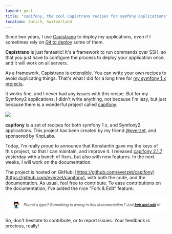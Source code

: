 ```yaml
---
layout: post
title: "capifony, the cool Capistrano recipes for symfony applications"
location: Zurich, Switzerland
---
```


Since two years, I use [Capistrano](https://github.com/capistrano/capistrano)
to deploy my applications, even if I sometimes rely on [Git to
deploy](/2012/02/25/deploying-with-git/) some of them.

**Capistrano** is just fantastic! It's a framework to run commands over SSH, so that
you just have to configure the process to deploy your application once, and it
will work on all servers.

As a framework, Capistrano is extensible. You can write your own recipes to
avoid duplicating things. That's what I did for a long time for [my symfony 1.x
projects](http://www.willdurand.fr/deploiement-automatise-avec-capistrano-et-git-pour-symfony-et-diem/).

It works fine, and I never had any issues with this recipe. But for my Symfony2
applications, I didn't write anything, not because I'm lazy, but just because
there is a wonderful project called [capifony](http://capifony.org/).

![](http://capifony.org/images/logo.png)

**capifony** is a set of recipes for both symfony 1.x, and Symfony2
applications. This project has been created by my friend
[@everzet](https://twitter.com/everzet), and sponsored by KnpLabs.

Today, I'm really proud to announce that Konstantin gave my the keys of this
project, so that I can maintain, and improve it. I released [capifony
2.1.7](https://rubygems.org/gems/capifony) yesterday with a bunch of fixes, but
also with new features. In the next weeks, I will work on the documentation.

The project is hosted on GitHub:
[https://github.com/everzet/capifony](https://github.com/everzet/capifony), with
both the code, and the documentation. As usual, feel free to contribute. To ease
contributions on the documentation, I've added the nice "Fork & Edit" feature:

![](/images/fork_and_edit_capifony.png)

So, don't hesitate to contribute, or to report issues. Your feedback is
precious, really!
